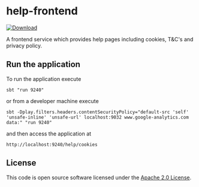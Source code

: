 help-frontend
=============


[ ![Download](https://api.bintray.com/packages/hmrc/releases/help-frontend/images/download.svg) ](https://bintray.com/hmrc/releases/help-frontend/_latestVersion)

A frontend service which provides help pages including cookies, T&amp;C's and privacy policy.

## Run the application

To run the application execute

```
sbt "run 9240"
```
or from a developer machine execute
```
sbt -Dplay.filters.headers.contentSecurityPolicy="default-src 'self' 'unsafe-inline' 'unsafe-url' localhost:9032 www.google-analytics.com data:" "run 9240"
```

and then access the application at

```
http://localhost:9240/help/cookies
```

## License ##

This code is open source software licensed under the [Apache 2.0 License]("http://www.apache.org/licenses/LICENSE-2.0.html").
